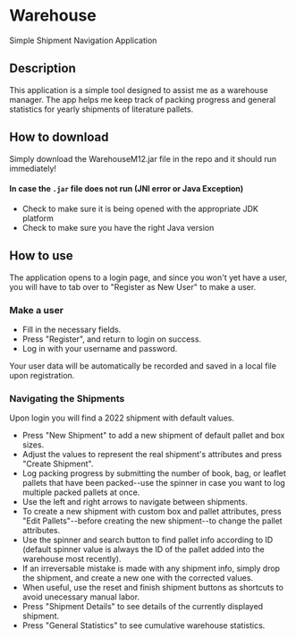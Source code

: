 # Warehouse
Simple Shipment Navigation Application

##  Description
This application is a simple tool designed to assist me as a warehouse manager. The app helps me keep track of packing progress and general statistics for yearly shipments of literature pallets.

## How to download
Simply download the WarehouseM12.jar file in the repo and it should run immediately! 
#### In case the ```.jar``` file does not run (JNI error or Java Exception)
- Check to make sure it is being opened with the appropriate JDK platform
- Check to make sure you have the right Java version 

## How to use
The application opens to a login page, and since you won't yet have a user, you will have to tab over to "Register as New User" to make a user.
### Make a user
- Fill in the necessary fields.
- Press "Register", and return to login on success.
- Log in with your username and password. 

Your user data will be automatically be recorded and saved in a local file upon registration.
### Navigating the Shipments
Upon login you will find a 2022 shipment with default values. 
- Press "New Shipment" to add a new shipment of default pallet and box sizes.
- Adjust the values to represent the real shipment's attributes and press "Create Shipment".
- Log packing progress by submitting the number of book, bag, or leaflet pallets that have been packed--use the spinner in case you want to log multiple packed pallets at once.
- Use the left and right arrows to navigate between shipments.
- To create a new shipment with custom box and pallet attributes, press "Edit Pallets"--before creating the new shipment--to change the pallet attributes.
- Use the spinner and search button to find pallet info according to ID (default spinner value is always the ID of the pallet added into the warehouse most recently).
- If an irreversable mistake is made with any shipment info, simply drop the shipment, and create a new one with the corrected values.
- When useful, use the reset and finish shipment buttons as shortcuts to avoid unecessary manual labor.
- Press "Shipment Details" to see details of the currently displayed shipment.
- Press "General Statistics" to see cumulative warehouse statistics.
